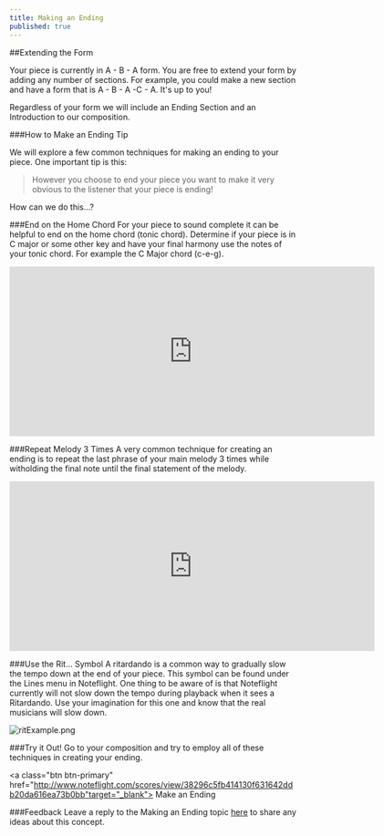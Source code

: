 ```yaml
---
title: Making an Ending
published: true
---
```


##Extending the Form

Your piece is currently in A - B - A form. You are free to extend your form by adding any number of sections. For example, you could make a new section and have a form that is A - B - A -C - A. It's up to you!


Regardless of your form we will include an Ending Section and an Introduction to our composition. 


###How to Make an Ending Tip

We will explore a few common techniques for making an ending to your piece. One important tip is this:

>However you choose to end your piece you want to make it very obvious to the listener that your piece is ending!


How can we do this...?


###End on the Home Chord
For your piece to sound complete it can be helpful to end on the home chord (tonic chord). Determine if your piece is in C major or some other key and have your final harmony use the notes of your tonic chord. For example the C Major chord (c-e-g). 

<iframe width="640" height="298" src="http://www.noteflight.com/embed/bf2c62c7fb2a0e22c1e244519f8dd1c8968b1f98?scale=1"frameborder="0"></iframe>


###Repeat Melody 3 Times
A very common technique for creating an ending is to repeat the last phrase of your main melody 3 times while witholding the final note until the final statement of the melody. 

<iframe width="640" height="298" src="http://www.noteflight.com/embed/c55635006e486d14da7ea9bae5190bc58b99d039?scale=1"frameborder="0"></iframe>


###Use the Rit... Symbol
A ritardando is a common way to gradually slow the tempo down at the end of your piece. This symbol can be found under the Lines menu in Noteflight. One thing to be aware of is that Noteflight currently will not slow down the tempo during playback when it sees a Ritardando. Use your imagination for this one and know that the real musicians will slow down. 


![ritExample.png]({{site.baseurl}}/img/ritExample.png)


###Try it Out!
Go to your composition and try to employ all of these techniques in creating your ending. 

<a class="btn btn-primary" href="http://www.noteflight.com/scores/view/38296c5fb414130f631642ddb20da616ea73b0bb"target="_blank"><i class="fa fa-music"></i> Make an Ending</a>


###Feedback
Leave a reply to the Making an Ending topic [here](http://discourse.yciw.net/t/making-an-ending-some-common-techniques/62?u=matt) to share any ideas about this concept. 

